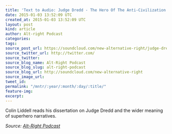 ```yaml
---
title: 'Text to Audio: Judge Dredd - The Hero Of The Anti-Civilization'
date: 2015-01-03 13:52:09 UTC
created_at: 2015-01-03 13:52:09 UTC
layout: post
kind: article
author: Alt-right Podcast
categories: 
tags: 
source_post_url: https://soundcloud.com/new-alternative-right/judge-dredd-the-hero-of-the-anti-civilization
source_twitter_url: http://twitter.com/
source_twitter: 
source_blog_name: Alt-Right Podcast
source_blog_slug: alt-right-podcast
source_blog_url: http://soundcloud.com/new-alternative-right
source_image_url: 
tweet_id: 
permalink: "/mntr/:year/:month/:day/:title/"
feature-img: 
excerpt: 
---
```

Colin Liddell reads his dissertation on Judge Dredd and the wider meaning of superhero narratives.<div class="">
    <i>Source: <a href="http://soundcloud.com/new-alternative-right">Alt-Right Podcast</a></i>
</div>
